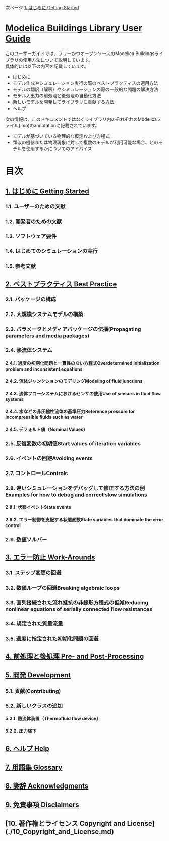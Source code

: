 次ページ [1. はじめに Getting Started](./1_GettingStarted.md)  
  
# [Modelica Buildings Library User Guide](http://simulationresearch.lbl.gov/modelica/userGuide/index.html)  
このユーザーガイドでは、フリーかつオープンソースのModelica Buildingsライブラリの使用方法について説明しています。  
具体的には以下の内容を記載しています。  
* はじめに  
* モデル作成やシミュレーション実行の際のベストプラクティスの適用方法  
* モデルの翻訳（解釈）やシミュレーションの際の一般的な問題の解決方法  
* モデル入出力の前処理と後処理の自動化方法  
* 新しいモデルを開発してライブラリに貢献する方法  
* ヘルプ  
  
次の情報は、このドキュメントではなくライブラリ内のそれぞれのModelicaファイル(.mo)のannotationに記載されています。  
* モデルが基づいている物理的な仮定および方程式  
* 類似の機器または物理現象に対して複数のモデルが利用可能な場合、どのモデルを使用するかについてのアドバイス  
  
# 目次  
## [1. はじめに Getting Started](./1_GettingStarted.md)  
### 1.1. ユーザーのための文献  
### 1.2. 開発者のための文献  
### 1.3. ソフトウェア要件  
### 1.4. はじめてのシミュレーションの実行  
### 1.5. 参考文献  
## [2. ベストプラクティス Best Practice](./2_BestPractice.md)  
### 2.1. パッケージの構成  
### 2.2. 大規模システムモデルの構築  
### 2.3. パラメータとメディアパッケージの伝播(Propagating parameters and media packages)  
### 2.4. 熱流体システム  
#### 2.4.1. 過度の初期化問題と一貫性のない方程式Overdetermined initialization problem and inconsistent equations  
#### 2.4.2. 流体ジャンクションのモデリングModeling of fluid junctions  
#### 2.4.3. 流体フローシステムにおけるセンサの使用Use of sensors in fluid flow systems  
#### 2.4.4. 水などの非圧縮性流体の基準圧力Reference pressure for incompressible fluids such as water  
#### 2.4.5. デフォルト値（Nominal Values）  
### 2.5. 反復変数の初期値Start values of iteration variables  
### 2.6. イベントの回避Avoiding events  
### 2.7. コントロールControls  
### 2.8. 遅いシミュレーションをデバッグして修正する方法の例Examples for how to debug and correct slow simulations  
#### 2.8.1. 状態イベントState events  
#### 2.8.2. エラー制御を支配する状態変数State variables that dominate the error control  
### 2.9. 数値ソルバー  
## [3. エラー防止 Work-Arounds](./3_Work-Arounds.md)  
### 3.1. ステップ変更の回避  
### 3.2. 数値ループの回避Breaking algebraic loops  
### 3.3. 直列接続された流れ抵抗の非線形方程式の低減Reducing nonlinear equations of serially connected flow resistances  
### 3.4. 規定された質量流量  
### 3.5. 過度に指定された初期化問題の回避  
## [4. 前処理と後処理 Pre- and Post-Processing](./4_Pre-AndPost-Processing.md)  
## [5. 開発 Development](./5_Development.md)  
### 5.1. 貢献(Contributing)  
### 5.2. 新しいクラスの追加  
#### 5.2.1. 熱流体装置（Thermofluid flow device）  
#### 5.2.2. 圧力降下  
## [6. ヘルプ Help](./6_Help.md)  
## [7. 用語集 Glossary](./7_Glossary.md)  
## [8. 謝辞 Acknowledgments](./8_Acknowledgments.md)  
## [9. 免責事項 Disclaimers](./9_Disclaimers.md)  
## [10. 著作権とライセンス Copyright and License]  (./10_Copyright_and_License.md)  